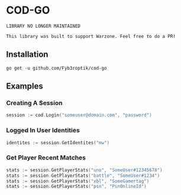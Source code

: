 # COD-GO

`LIBRARY NO LONGER MAINTAINED`

`This library was built to support Warzone. Feel free to do a PR!`

## Installation
```
go get -u github.com/Fyb3roptik/cod-go
```

## Examples

### Creating A Session
```go
session := cod.Login("someuser@domain.com", "password")
```

### Logged In User Identities
```go
identites := session.GetIdentites("mw")
```

### Get Player Recent Matches
```go
stats := session.GetPlayerStats("uno", "SomeUser#12345678")
stats := session.GetPlayerStats("battle", "SomeUser#1234")
stats := session.GetPlayerStats("xbl", "SomeGamertag")
stats := session.GetPlayerStats("psn", "PsnOnlineId")
```
